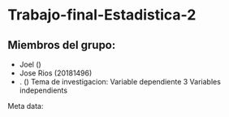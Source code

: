 # Trabajo-final-Estadistica-2

## Miembros del grupo:
 + Joel ()
 + Jose Rios (20181496)
 + . ()
Tema de investigacion:
Variable dependiente
3 Variables independients

Meta data:
